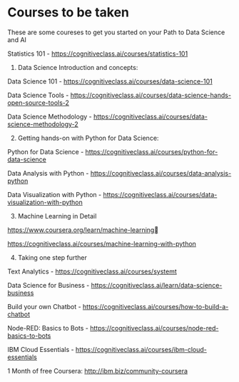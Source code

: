 # Courses to be taken

These are some coureses to get you started on your Path to Data Science and AI 

Statistics 101 - https://cognitiveclass.ai/courses/statistics-101

1. Data Science Introduction and concepts:

Data Science 101 - https://cognitiveclass.ai/courses/data-science-101

Data Science Tools - https://cognitiveclass.ai/courses/data-science-hands-open-source-tools-2

Data Science Methodology - https://cognitiveclass.ai/courses/data-science-methodology-2

2. Getting hands-on with Python for Data Science:

Python for Data Science - https://cognitiveclass.ai/courses/python-for-data-science

Data Analysis with Python - https://cognitiveclass.ai/courses/data-analysis-python

Data Visualization with Python - https://cognitiveclass.ai/courses/data-visualization-with-python

3. Machine Learning in Detail

https://www.coursera.org/learn/machine-learning

https://cognitiveclass.ai/courses/machine-learning-with-python

4. Taking one step further

Text Analytics - https://cognitiveclass.ai/courses/systemt

Data Science for Business - https://cognitiveclass.ai/learn/data-science-business

Build your own Chatbot - https://cognitiveclass.ai/courses/how-to-build-a-chatbot

Node-RED: Basics to Bots - https://cognitiveclass.ai/courses/node-red-basics-to-bots

IBM Cloud Essentials - https://cognitiveclass.ai/courses/ibm-cloud-essentials 

1 Month of free Coursera: http://ibm.biz/community-coursera

